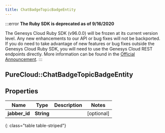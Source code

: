 ```yaml
---
title: ChatBadgeTopicBadgeEntity
---
```


:::error
**The Ruby SDK is deprecated as of 9/16/2020**

The Genesys Cloud Ruby SDK (v96.0.0) will be frozen at its current version level. Any new enhancements to our API or bug fixes will not be backported. If you do need to take advantage of new features or bug fixes outside the Genesys Cloud Ruby SDK, you will need to use the Genesys Cloud REST endpoints directly. More information can be found in the [Official Announcement](https://developer.mypurecloud.com/forum/t/announcement-genesys-cloud-ruby-sdk-end-of-life/8850).
:::


## PureCloud::ChatBadgeTopicBadgeEntity

## Properties

|Name | Type | Description | Notes|
|------------ | ------------- | ------------- | -------------|
| **jabber_id** | **String** |  | [optional] |
{: class="table table-striped"}


